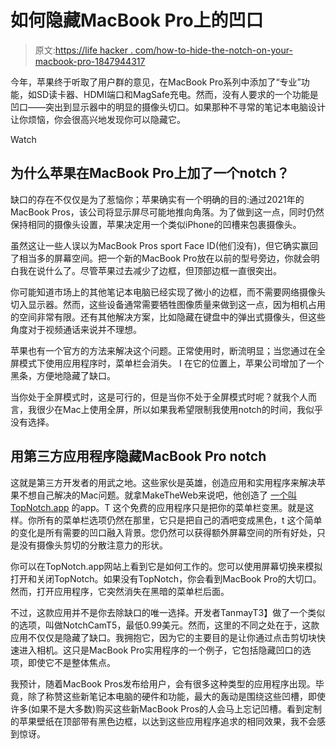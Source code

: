 # 如何隐藏MacBook Pro上的凹口

> 原文:[https://life hacker . com/how-to-hide-the-notch-on-your-macbook-pro-1847944317](https://lifehacker.com/how-to-hide-the-notch-on-your-macbook-pro-1847944317)

今年，苹果终于听取了用户群的意见，在MacBook Pro系列中添加了“专业”功能，如SD读卡器、HDMI端口和MagSafe充电。然而，没有人要求的一个功能是凹口——突出到显示器中的明显的摄像头切口。如果那种不寻常的笔记本电脑设计让你烦恼，你会很高兴地发现你可以隐藏它。

Watch

## 为什么苹果在MacBook Pro上加了一个notch？

缺口的存在不仅仅是为了惹恼你；苹果确实有一个明确的目的:通过2021年的MacBook Pros，该公司将显示屏尽可能地推向角落。为了做到这一点，同时仍然保持相同的摄像头设置，苹果决定用一个类似iPhone的凹槽来包裹摄像头。

虽然这让一些人误以为MacBook Pros sport Face ID(他们没有)，但它确实赢回了相当多的屏幕空间。把一个新的MacBook Pro放在以前的型号旁边，你就会明白我在说什么了。尽管苹果过去减少了边框，但顶部边框一直很突出。

你可能知道市场上的其他笔记本电脑已经实现了微小的边框，而不需要网络摄像头切入显示器。然而，这些设备通常需要牺牲图像质量来做到这一点，因为相机占用的空间非常有限。还有其他解决方案，比如隐藏在键盘中的弹出式摄像头，但这些角度对于视频通话来说并不理想。

苹果也有一个官方的方法来解决这个问题。正常使用时，断流明显；当您通过在全屏模式下使用应用程序时，菜单栏会消失。 I 在它的位置上，苹果公司增加了一个黑条，方便地隐藏了缺口。

当你处于全屏模式时，这是可行的，但是当你不处于全屏模式时呢？就我个人而言，我很少在Mac上使用全屏，所以如果我希望限制我使用notch的时间，我似乎没有选择。

## 用第三方应用程序隐藏MacBook Pro notch

这就是第三方开发者的用武之地。这些家伙是英雄，创造应用和实用程序来解决苹果不想自己解决的Mac问题。就拿MakeTheWeb来说吧，他创造了 [一个叫TopNotch.app](https://topnotch.app/?ref=rmac) 的app。T 这个免费的应用程序只是把你的菜单栏变黑。就是这样。你所有的菜单栏选项仍然在那里，它只是把自己的酒吧变成黑色，t 这个简单的变化是所有需要的凹口融入背景。您仍然可以获得额外屏幕空间的所有好处，只是没有摄像头剪切的分散注意力的形状。

你可以在TopNotch.app网站上看到它是如何工作的。您可以使用屏幕切换来模拟打开和关闭TopNotch。如果没有TopNotch，你会看到MacBook Pro的大切口。然而，打开应用程序，它突然消失在黑暗的菜单栏后面。

不过，这款应用并不是你去除缺口的唯一选择。开发者TanmayT3】做了一个类似的选项，叫做NotchCamT5，最低0.99美元。然而，这里的不同之处在于，这款应用不仅仅是隐藏了缺口。我拥抱它，因为它的主要目的是让你通过点击剪切块快速进入相机。这只是MacBook Pro实用程序的一个例子，它包括隐藏凹口的选项，即使它不是整体焦点。

我预计，随着MacBook Pros发布给用户，会有很多这种类型的应用程序出现。毕竟，除了称赞这些新笔记本电脑的硬件和功能，最大的轰动是围绕这些凹槽，即使许多(如果不是大多数)购买这些新MacBook Pros的人会马上忘记凹槽。看到定制的苹果壁纸在顶部带有黑色边框，以达到这些应用程序追求的相同效果，我不会感到惊讶。